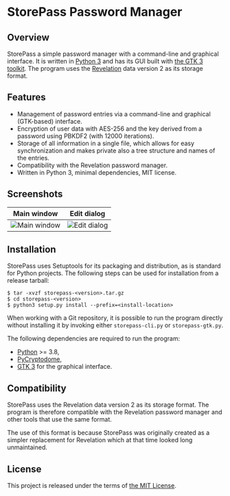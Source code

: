 # StorePass Password Manager

## Overview

StorePass a simple password manager with a command-line and graphical interface.
It is written in [Python 3][Python] and has its GUI built with [the GTK 3
toolkit][GTK]. The program uses the [Revelation][Revelation] data version 2 as
its storage format.

## Features

* Management of password entries via a command-line and graphical (GTK-based)
  interface.
* Encryption of user data with AES-256 and the key derived from a password
  using PBKDF2 (with 12000 iterations).
* Storage of all information in a single file, which allows for easy
  synchronization and makes private also a tree structure and names of the
  entries.
* Compatibility with the Revelation password manager.
* Written in Python 3, minimal dependencies, MIT license.

## Screenshots

| Main window | Edit dialog |
| :---------: | :---------: |
| ![Main window](https://user-images.githubusercontent.com/31453820/93376537-0c941d80-f85a-11ea-97ac-e8bb0b6d78b3.png) | ![Edit dialog](https://user-images.githubusercontent.com/31453820/93378202-64cc1f00-f85c-11ea-9d49-906d9aec4ce7.png) |

## Installation

StorePass uses Setuptools for its packaging and distribution, as is standard for
Python projects. The following steps can be used for installation from a release
tarball:

```
$ tar -xvzf storepass-<version>.tar.gz
$ cd storepass-<version>
$ python3 setup.py install --prefix=<install-location>
```

When working with a Git repository, it is possible to run the program directly
without installing it by invoking either `storepass-cli.py` or
`storepass-gtk.py`.

The following dependencies are required to run the program:
* [Python][Python] >= 3.8,
* [PyCryptodome][PyCryptodome],
* [GTK 3][GTK] for the graphical interface.

## Compatibility

StorePass uses the Revelation data version 2 as its storage format. The program
is therefore compatible with the Revelation password manager and other tools
that use the same format.

The use of this format is because StorePass was originally created as a simpler
replacement for Revelation which at that time looked long unmaintained.

## License

This project is released under the terms of [the MIT License](COPYING).

[Python]: https://www.python.org/
[GTK]: https://www.gtk.org/
[Revelation]: https://revelation.olasagasti.info/
[PyCryptodome]: https://pycryptodome.readthedocs.io/en/latest/
